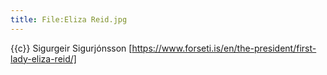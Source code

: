 ```yaml
---
title: File:Eliza Reid.jpg
---
```


{{c}} Sigurgeir Sigurjónsson [https://www.forseti.is/en/the-president/first-lady-eliza-reid/]